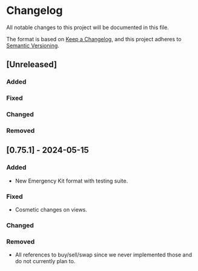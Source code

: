 # Changelog

All notable changes to this project will be documented in this file.

The format is based on [Keep a Changelog](https://keepachangelog.com/en/1.1.0/),
and this project adheres to [Semantic Versioning](https://semver.org/spec/v2.0.0.html).

## [Unreleased]

### Added


### Fixed


### Changed


### Removed


## [0.75.1] - 2024-05-15

### Added

- New Emergency Kit format with testing suite.

### Fixed

- Cosmetic changes on views.

### Changed



### Removed

- All references to buy/sell/swap since we never implemented those and do not currently plan to.

